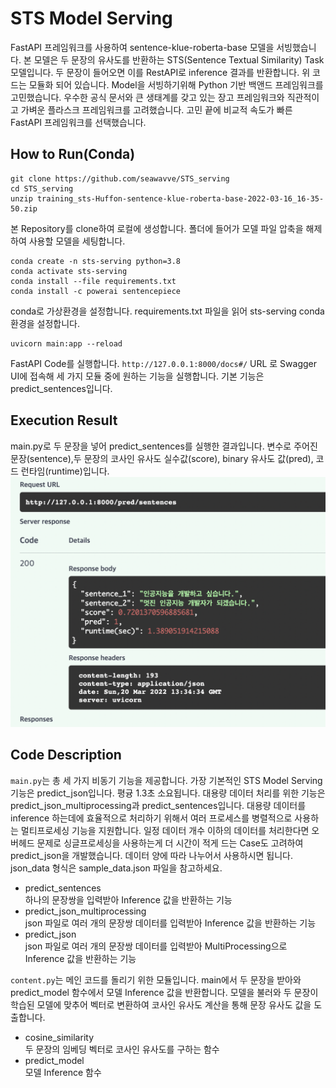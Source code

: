 # STS Model Serving
FastAPI 프레임워크를 사용하여 sentence-klue-roberta-base 모델을 서빙했습니다. 본 모델은 두 문장의 유사도를 반환하는 STS(Sentence Textual Similarity) Task 모델입니다. 두 문장이 들어오면 이를 RestAPI로 inference 결과를 반환합니다. 위 코드는 모듈화 되어 있습니다.
Model을 서빙하기위해 Python 기반 백앤드 프레임워크를 고민했습니다. 우수한 공식 문서와 큰 생태계를 갖고 있는 장고 프레임워크와 직관적이고 가벼운 플라스크 프레임워크를 고려했습니다. 고민 끝에 비교적 속도가 빠른 FastAPI 프레임워크를 선택했습니다.
  


## How to Run(Conda)

``` 
git clone https://github.com/seawavve/STS_serving
cd STS_serving
unzip training_sts-Huffon-sentence-klue-roberta-base-2022-03-16_16-35-50.zip
```
본 Repository를 clone하여 로컬에 생성합니다. 폴더에 들어가 모델 파일 압축을 해제하여 사용할 모델을 세팅합니다.

```
conda create -n sts-serving python=3.8
conda activate sts-serving
conda install --file requirements.txt
conda install -c powerai sentencepiece
```
conda로 가상환경을 설정합니다. requirements.txt 파일을 읽어 sts-serving conda 환경을 설정합니다.



```
uvicorn main:app --reload
```
FastAPI Code를 실행합니다. `http://127.0.0.1:8000/docs#/` URL 로 Swagger UI에 접속해 세 가지 모듈 중에 원하는 기능을 실행합니다. 기본 기능은 predict_sentences입니다.  

## Execution Result
main.py로 두 문장을 넣어 predict_sentences를 실행한 결과입니다. 변수로 주어진 문장(sentence),두 문장의 코사인 유사도 실수값(score), binary 유사도 값(pred), 코드 런타임(runtime)입니다.
![execution_result](https://github.com/seawavve/STS_serving/blob/master/execution_result.png)



## Code Description
`main.py`는 총 세 가지 비동기 기능을 제공합니다. 가장 기본적인 STS Model Serving 기능은 predict_json입니다. 평귱 1.3초 소요됩니다. 대용량 데이터 처리를 위한 기능은 predict_json_multiprocessing과 predict_sentences입니다. 대용량 데이터를 inference 하는데에 효율적으로 처리하기 위해서 여러 프로세스를 병렬적으로 사용하는 멀티프로세싱 기능을 지원합니다. 일정 데이터 개수 이하의 데이터를 처리한다면 오버헤드 문제로 싱글프로세싱을 사용하는게 더 시간이 적게 드는 Case도 고려하여 predict_json을 개발했습니다. 데이터 양에 따라 나누어서 사용하시면 됩니다. json_data 형식은 sample_data.json 파일을 참고하세요.  
- predict_sentences  
  하나의 문장쌍을 입력받아 Inference 값을 반환하는 기능  
- predict_json_multiprocessing  
  json 파일로 여러 개의 문장쌍 데이터를 입력받아 Inference 값을 반환하는 기능  
- predict_json  
  json 파일로 여러 개의 문장쌍 데이터를 입력받아 MultiProcessing으로 Inference 값을 반환하는 기능  
  

`content.py`는 메인 코드를 돌리기 위한 모듈입니다. main에서 두 문장을 받아와 predict_model 함수에서 모델 Inference 값을 반환합니다. 모델을 불러와 두 문장이 학습된 모델에 맞추어 벡터로 변환하여 코사인 유사도 계산을 통해 문장 유사도 값을 도출합니다.  
- cosine_similarity  
  두 문장의 임베딩 벡터로 코사인 유사도를 구하는 함수   
- predict_model  
  모델 Inference 함수  


